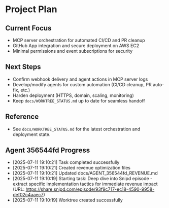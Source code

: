 # Project Plan

## Current Focus
- MCP server orchestration for automated CI/CD and PR cleanup
- GitHub App integration and secure deployment on AWS EC2
- Minimal permissions and event subscriptions for security

## Next Steps
- Confirm webhook delivery and agent actions in MCP server logs
- Develop/modify agents for custom automation (CI/CD cleanup, PR auto-fix, etc.)
- Harden deployment (HTTPS, domain, scaling, monitoring)
- Keep `docs/WORKTREE_STATUS.md` up to date for seamless handoff

## Reference
- See `docs/WORKTREE_STATUS.md` for the latest orchestration and deployment state. 

## Agent 356544fd Progress
- [2025-07-11 19:10:21] Task completed successfully
- [2025-07-11 19:10:21] Created revenue optimization files
- [2025-07-11 19:10:21] Updated docs/AGENT_356544fd_REVENUE.md
- [2025-07-11 19:10:19] Starting task: Deep dive into Snipd episode - extract specific implementation tactics for immediate revenue impact (URL: https://share.snipd.com/episode/93f9c717-ec18-4590-9958-def02c4aaec7)
- [2025-07-11 19:10:19] Worktree created successfully

